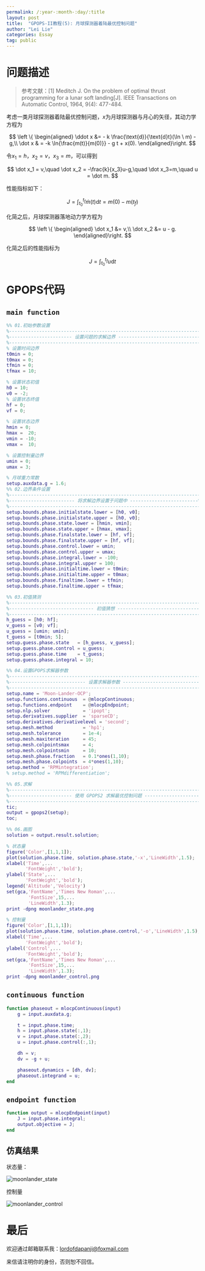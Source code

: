 ```yaml
---
permalink: /:year-:month-:day/:title
layout: post
title:  "GPOPS-II教程(5): 月球探测器着陆最优控制问题"
author: "Lei Lie"
categories: Essay
tag: public
---
```


# 问题描述

> 参考文献：[1] Meditch J. On the problem of optimal thrust programming for a lunar soft landing[J]. IEEE Transactions on Automatic Control, 1964, 9(4): 477-484.

考虑一类月球探测器着陆最优控制问题，$x$为月球探测器与月心的矢径，其动力学方程为

$$
\left \{ \begin{aligned}
\ddot x &= - k \frac{\text{d}}{\text{d}t}(\ln \ m) - g,\\
\dot x & = -k \ln{\frac{m(t)}{m(0)}} - g t + x(0).
\end{aligned}\right.
$$

令$x_1 = h$，$x_2 = v$，$x_3=m$，可以得到

$$
\dot x_1 = v,\quad \dot x_2 = -\frac{k}{x_3}u-g,\quad \dot x_3=m,\quad u = \dot m.
$$

性能指标如下：

$$
J = \int_{t_0}^{t_f} \dot m(t) \text{d}t = m(0) - m(t_f)
$$

化简之后，月球探测器落地动力学方程为

$$
\left \{ \begin{aligned}
\dot x_1 &= v,\\
\dot x_2 &= u - g.
\end{aligned}\right.
$$

化简之后的性能指标为

$$
J = \int_{t_0}^{t_f} u \text{d}t
$$

# GPOPS代码

## `main function`

```matlab
%% 01.初始参数设置
%-------------------------------------------------------------------------%
%----------------------- 设置问题的求解边界 ------------------------------%
%-------------------------------------------------------------------------%
% 设置时间边界
t0min = 0;
t0max = 0;
tfmin = 0;
tfmax = 10;

% 设置状态初值
h0 = 10;
v0 = -2;
% 设置状态终值
hf = 0;
vf = 0;

% 设置状态边界
hmin = 0;
hmax =  20;
vmin = -10;
vmax =  10;

% 设置控制量边界
umin = 0;
umax = 3;

% 月球重力常数
setup.auxdata.g = 1.6;
%% 02.边界条件设置
%-------------------------------------------------------------------------%
%------------------------ 将求解边界设置于问题中 -------------------------%
%-------------------------------------------------------------------------%
setup.bounds.phase.initialstate.lower = [h0, v0];
setup.bounds.phase.initialstate.upper = [h0, v0];
setup.bounds.phase.state.lower = [hmin, vmin];
setup.bounds.phase.state.upper = [hmax, vmax];
setup.bounds.phase.finalstate.lower = [hf, vf];
setup.bounds.phase.finalstate.upper = [hf, vf];
setup.bounds.phase.control.lower = umin;
setup.bounds.phase.control.upper = umax;
setup.bounds.phase.integral.lower = -100;
setup.bounds.phase.integral.upper = 100;
setup.bounds.phase.initialtime.lower = t0min;
setup.bounds.phase.initialtime.upper = t0max;
setup.bounds.phase.finaltime.lower = tfmin;
setup.bounds.phase.finaltime.upper = tfmax;

%% 03.初值猜测
%-------------------------------------------------------------------------%
%------------------------------- 初值猜想 --------------------------------%
%-------------------------------------------------------------------------%
h_guess = [h0; hf];
v_guess = [v0; vf];
u_guess = [umin; umin];
t_guess = [t0min; 5];
setup.guess.phase.state   = [h_guess, v_guess];
setup.guess.phase.control = u_guess;
setup.guess.phase.time    = t_guess;
setup.guess.phase.integral = 10;

%% 04.设置GPOPS求解器参数
%-------------------------------------------------------------------------%
%---------------------------- 设置求解器参数 -----------------------------%        
%-------------------------------------------------------------------------%
setup.name = 'Moon-Lander-OCP';
setup.functions.continuous  = @mlocpContinuous;
setup.functions.endpoint   	= @mlocpEndpoint;
setup.nlp.solver            = 'ipopt';
setup.derivatives.supplier  = 'sparseCD';
setup.derivatives.derivativelevel = 'second';
setup.mesh.method           = 'hp1';
setup.mesh.tolerance        = 1e-4;
setup.mesh.maxiteration     = 45;
setup.mesh.colpointsmax     = 4;
setup.mesh.colpointsmin     = 10;
setup.mesh.phase.fraction   = 0.1*ones(1,10);
setup.mesh.phase.colpoints  = 4*ones(1,10);
setup.method = 'RPMintegration';
% setup.method = 'RPMdifferentiation';

%% 05.求解
%-------------------------------------------------------------------------%
%----------------------- 使用 GPOPS2 求解最优控制问题 --------------------%
%-------------------------------------------------------------------------%
tic;
output = gpops2(setup);
toc;

%% 06.画图
solution = output.result.solution;

% 状态量
figure('Color',[1,1,1]);
plot(solution.phase.time, solution.phase.state,'-x','LineWidth',1.5);
xlabel('Time',...
       'FontWeight','bold');
ylabel('State',...
       'FontWeight','bold');
legend('Altitude','Velocity')
set(gca,'FontName','Times New Roman',...
        'FontSize',15,...
        'LineWidth',1.3);
print -dpng moonlander_state.png

% 控制量
figure('Color',[1,1,1]);
plot(solution.phase.time, solution.phase.control,'-o','LineWidth',1.5);
xlabel('Time',...
       'FontWeight','bold');
ylabel('Control',...
       'FontWeight','bold');
set(gca,'FontName','Times New Roman',...
        'FontSize',15,...
        'LineWidth',1.3);
print -dpng moonlander_control.png
```



## `continuous function`

```matlab
function phaseout = mlocpContinuous(input)
    g = input.auxdata.g;

    t = input.phase.time;
    h = input.phase.state(:,1);
    v = input.phase.state(:,2);
    u = input.phase.control(:,1);

    dh = v;
    dv = -g + u;

    phaseout.dynamics = [dh, dv];
    phaseout.integrand = u;
end
```



## `endpoint function`

```matlab
function output = mlocpEndpoint(input)
    J = input.phase.integral;
    output.objective = J;
end
```

## 仿真结果

状态量：

![moonlander_state](./../images/img-2024-06-27/moonlander_state.png)

控制量

![moonlander_control](./../images/img-2024-06-27/moonlander_control.png)

# 最后

欢迎通过邮箱联系我：lordofdapanji@foxmail.com

来信请注明你的身份，否则恕不回信。
